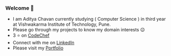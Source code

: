 ### Welcome 👋

- I am Aditya Chavan currently studying ( Computer Science ) in third year at Vishwakarma Institute of Technology, Pune.
- Please go through my projects to know my domain interests 😉
- 3 ⭐ on [CodeChef](https://www.codechef.com/users/aditya770)
- Connect with me on [LinkedIn](https://www.linkedin.com/in/aditya-sandeep-chavan/)
- Please visit my [Portfolio](https://homepage-omega-eight.vercel.app/)
